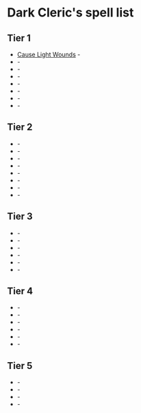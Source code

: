 # Dark Cleric's spell list

## Tier 1

* [Cause Light Wounds](desc/) -
* [](desc/) -
* [](desc/) -
* [](desc/) -
* [](desc/) -
* [](desc/) -
* [](desc/) -
* [](desc/) -

## Tier 2 

* [](desc/) -
* [](desc/) -
* [](desc/) -
* [](desc/) -
* [](desc/) -
* [](desc/) -
* [](desc/) -
* [](desc/) -

## Tier 3

* [](desc/) -
* [](desc/) -
* [](desc/) -
* [](desc/) -
* [](desc/) -
* [](desc/) -

## Tier 4

* [](desc/) -
* [](desc/) -
* [](desc/) -
* [](desc/) -
* [](desc/) -
* [](desc/) -

## Tier 5

* [](desc/) -
* [](desc/) -
* [](desc/) -
* [](desc/) -